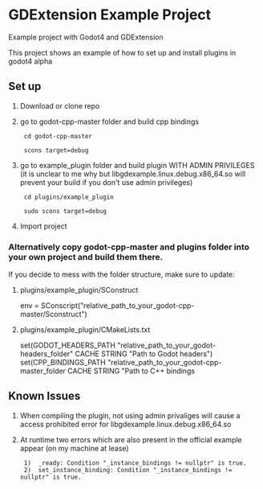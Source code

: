 # GDExtension Example Project
Example project with Godot4 and GDExtension

This project shows an example of how to set up and install plugins in godot4 alpha

## Set up

1. Download or clone repo
2. go to godot-cpp-master folder and build cpp bindings
 
        cd godot-cpp-master
  
        scons target=debug
 
3. go to example_plugin folder and build plugin WITH ADMIN PRIVILEGES (it is unclear to me why but libgdexample.linux.debug.x86_64.so will prevent your build if you don't use admin privileges) 
           
        cd plugins/example_plugin
        
        sudo scons target=debug

4. Import project

### Alternatively copy godot-cpp-master and plugins folder into your own project and build them there.

If you decide to mess with the folder structure, make sure to update:

1. plugins/example_plugin/SConstruct

      env = SConscript("relative_path_to_your_godot-cpp-master/Sconstruct") 

2. plugins/example_plugin/CMakeLists.txt

      set(GODOT_HEADERS_PATH "relative_path_to_your_godot-headers_folder" CACHE STRING "Path to Godot headers")
      set(CPP_BINDINGS_PATH "relative_path_to_your_godot-cpp-master_folder CACHE STRING "Path to C++ bindings
      
      
 ## Known Issues
 
 1. When compiling the plugin, not using admin privaliges will cause a access prohibited error for libgdexample.linux.debug.x86_64.so
 2. At runtime two errors which are also present in the official example appear (on my machine at lease)
 
         1)  _ready: Condition "_instance_bindings != nullptr" is true.
         2)  set_instance_binding: Condition "_instance_bindings != nullptr" is true.
    

